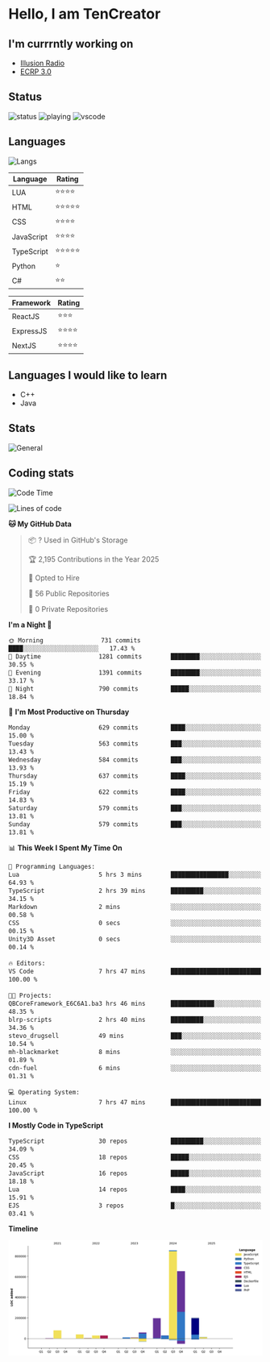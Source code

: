 # Hello, I am TenCreator

## I'm currrntly working on
- [Illusion Radio](https://illusionradio.co.uk/)
- [ECRP 3.0](http://github.com/Emerald-Coast-Roleplay/)

## Status
![status](https://api.statusbadges.me/badge/status/518334475038359555?simple=true&style=for-the-badge)
![playing](https://api.statusbadges.me/badge/playing/518334475038359555?style=for-the-badge)
![vscode](https://api.statusbadges.me/badge/vscode/518334475038359555?style=for-the-badge)

## Languages
![Langs](https://github-readme-stats.vercel.app/api/top-langs/?username=tencreator&layout=compact&theme=radical)


|Language|Rating|
|--------|------|
|LUA|⭐️⭐️⭐️⭐️|
|HTML|⭐️⭐️⭐️⭐️⭐️|
|CSS|⭐️⭐️⭐️⭐️|
|JavaScript|⭐️⭐️⭐️⭐️|
|TypeScript|⭐️⭐️⭐️⭐️⭐️|
|Python|⭐️|
|C#|⭐️⭐️ |

|Framework|Rating|
|--------|------|
|ReactJS|⭐️⭐️⭐|
|ExpressJS|⭐️⭐️⭐️⭐️|
|NextJS|⭐️⭐️⭐⭐️|

## Languages I would like to learn
- C++
- Java

## Stats
![General](https://github-readme-stats.vercel.app/api?username=tencreator&show_icons=true&theme=radical)

## Coding stats

<!--START_SECTION:waka-->
![Code Time](http://img.shields.io/badge/Code%20Time-537%20hrs%2032%20mins-blue)

![Lines of code](https://img.shields.io/badge/From%20Hello%20World%20I%27ve%20Written-2.2%20million%20lines%20of%20code-blue)

**🐱 My GitHub Data** 

> 📦 ? Used in GitHub's Storage 
 > 
> 🏆 2,195 Contributions in the Year 2025
 > 
> 💼 Opted to Hire
 > 
> 📜 56 Public Repositories 
 > 
> 🔑 0 Private Repositories 
 > 
**I'm a Night 🦉** 

```text
🌞 Morning                731 commits         ████░░░░░░░░░░░░░░░░░░░░░   17.43 % 
🌆 Daytime                1281 commits        ████████░░░░░░░░░░░░░░░░░   30.55 % 
🌃 Evening                1391 commits        ████████░░░░░░░░░░░░░░░░░   33.17 % 
🌙 Night                  790 commits         █████░░░░░░░░░░░░░░░░░░░░   18.84 % 
```
📅 **I'm Most Productive on Thursday** 

```text
Monday                   629 commits         ████░░░░░░░░░░░░░░░░░░░░░   15.00 % 
Tuesday                  563 commits         ███░░░░░░░░░░░░░░░░░░░░░░   13.43 % 
Wednesday                584 commits         ███░░░░░░░░░░░░░░░░░░░░░░   13.93 % 
Thursday                 637 commits         ████░░░░░░░░░░░░░░░░░░░░░   15.19 % 
Friday                   622 commits         ████░░░░░░░░░░░░░░░░░░░░░   14.83 % 
Saturday                 579 commits         ███░░░░░░░░░░░░░░░░░░░░░░   13.81 % 
Sunday                   579 commits         ███░░░░░░░░░░░░░░░░░░░░░░   13.81 % 
```


📊 **This Week I Spent My Time On** 

```text
💬 Programming Languages: 
Lua                      5 hrs 3 mins        ████████████████░░░░░░░░░   64.93 % 
TypeScript               2 hrs 39 mins       █████████░░░░░░░░░░░░░░░░   34.15 % 
Markdown                 2 mins              ░░░░░░░░░░░░░░░░░░░░░░░░░   00.58 % 
CSS                      0 secs              ░░░░░░░░░░░░░░░░░░░░░░░░░   00.15 % 
Unity3D Asset            0 secs              ░░░░░░░░░░░░░░░░░░░░░░░░░   00.14 % 

🔥 Editors: 
VS Code                  7 hrs 47 mins       █████████████████████████   100.00 % 

🐱‍💻 Projects: 
QBCoreFramework_E6C6A1.ba3 hrs 46 mins       ████████████░░░░░░░░░░░░░   48.35 % 
blrp-scripts             2 hrs 40 mins       █████████░░░░░░░░░░░░░░░░   34.36 % 
stevo_drugsell           49 mins             ███░░░░░░░░░░░░░░░░░░░░░░   10.54 % 
mh-blackmarket           8 mins              ░░░░░░░░░░░░░░░░░░░░░░░░░   01.89 % 
cdn-fuel                 6 mins              ░░░░░░░░░░░░░░░░░░░░░░░░░   01.31 % 

💻 Operating System: 
Linux                    7 hrs 47 mins       █████████████████████████   100.00 % 
```

**I Mostly Code in TypeScript** 

```text
TypeScript               30 repos            █████████░░░░░░░░░░░░░░░░   34.09 % 
CSS                      18 repos            █████░░░░░░░░░░░░░░░░░░░░   20.45 % 
JavaScript               16 repos            █████░░░░░░░░░░░░░░░░░░░░   18.18 % 
Lua                      14 repos            ████░░░░░░░░░░░░░░░░░░░░░   15.91 % 
EJS                      3 repos             █░░░░░░░░░░░░░░░░░░░░░░░░   03.41 % 
```



**Timeline**

![Lines of Code chart](https://raw.githubusercontent.com/tencreator/tencreator/main/assets/bar_graph.png)


<!--END_SECTION:waka-->
